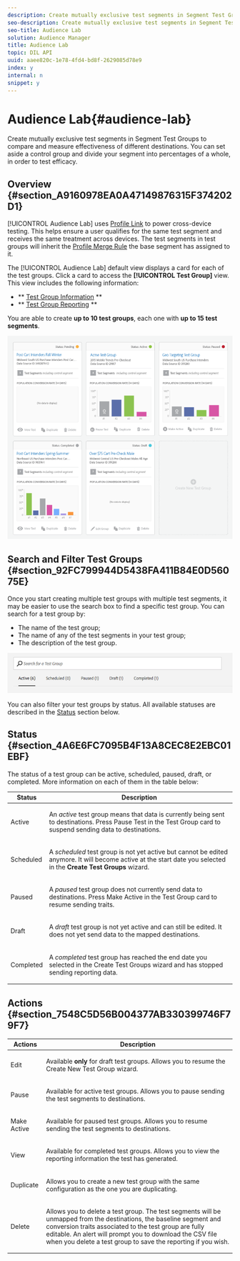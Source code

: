 ```yaml
---
description: Create mutually exclusive test segments in Segment Test Groups to compare and measure effectiveness of different destinations. You can set aside a control group and divide your segment into percentages of a whole, in order to test efficacy.
seo-description: Create mutually exclusive test segments in Segment Test Groups to compare and measure effectiveness of different destinations. You can set aside a control group and divide your segment into percentages of a whole, in order to test efficacy.
seo-title: Audience Lab
solution: Audience Manager
title: Audience Lab
topic: DIL API
uuid: aaee820c-1e78-4fd4-bd8f-2629085d78e9
index: y
internal: n
snippet: y
---
```


# Audience Lab{#audience-lab}

Create mutually exclusive test segments in Segment Test Groups to compare and measure effectiveness of different destinations. You can set aside a control group and divide your segment into percentages of a whole, in order to test efficacy.

## Overview {#section_A9160978EA0A47149876315F374202D1}

[!UICONTROL Audience Lab] uses [Profile Link](../../c-features/profile-merge-rules/merge-rules-overview.md#concept_5FCB08A53C4D4C2B82800BC9FD2B8EC9) to power cross-device testing. This helps ensure a user qualifies for the same test segment and receives the same treatment across devices. The test segments in test groups will inherit the [Profile Merge Rule](../../c-features/profile-merge-rules/merge-rules-dashboard.md#concept_0D5FDF17A17B400598B787099A48F865) the base segment has assigned to it.

The [!UICONTROL Audience Lab] default view displays a card for each of the test groups. Click a card to access the **[!UICONTROL Test Group]** view. This view includes the following information:

* ** [Test Group Information](../../c-features/audience-lab/audience-lab-information-view.md#concept_C8A8844639CE41E9AE9D6886D829B8E0) ** 
* ** [Test Group Reporting](../../c-features/audience-lab/audience-lab-reporting-view.md#concept_C8A089E2B1C54D268C4F6475C4D5C9D6) **

You are able to create **up to 10 test groups**, each one with **up to 15 test segments**.

![](assets/test-groups-view.PNG)

## Search and Filter Test Groups {#section_92FC799944D5438FA411B84E0D56075E}

Once you start creating multiple test groups with multiple test segments, it may be easier to use the search box to find a specific test group. You can search for a test group by:

* The name of the test group; 
* The name of any of the test segments in your test group; 
* The description of the test group.

![](assets/search_and_filter_audience_lab.png)

You can also filter your test groups by status. All available statuses are described in the [Status](../../c-features/audience-lab/audience-lab.md#section_4A6E6FC7095B4F13A8CEC8E2EBC01EBF) section below.

## Status {#section_4A6E6FC7095B4F13A8CEC8E2EBC01EBF}

The status of a test group can be active, scheduled, paused, draft, or completed. More information on each of them in the table below:

<table id="table_7A0388BA02E045AC971C06A22DAC2C63"> 
 <thead> 
  <tr> 
   <th colname="col1" class="entry"> Status </th> 
   <th colname="col2" class="entry"> Description </th> 
  </tr> 
 </thead>
 <tbody> 
  <tr> 
   <td colname="col1"> <p> <span class="uicontrol"> Active </span> </p> </td> 
   <td colname="col2"> <p>An <i>active</i> test group means that data is currently being sent to destinations. Press <span class="uicontrol"> Pause Test </span> in the <span class="uicontrol"> Test Group </span> card to suspend sending data to destinations. </p> </td> 
  </tr> 
  <tr> 
   <td colname="col1"> <p> <span class="uicontrol"> Scheduled </span> </p> </td> 
   <td colname="col2"> <p>A <i>scheduled</i> test group is not yet active but cannot be edited anymore. It will become active at the start date you selected in the <b>Create Test Groups</b> wizard. </p> </td> 
  </tr> 
  <tr> 
   <td colname="col1"> <p> <span class="uicontrol"> Paused </span> </p> </td> 
   <td colname="col2"> <p>A <i>paused</i> test group does not currently send data to destinations. Press <span class="uicontrol"> Make Active </span> in the <span class="uicontrol"> Test Group </span> card to resume sending traits. </p> </td> 
  </tr> 
  <tr> 
   <td colname="col1"> <p> <span class="uicontrol"> Draft </span> </p> </td> 
   <td colname="col2"> <p>A <i>draft</i> test group is not yet active and can still be edited. It does not yet send data to the mapped destinations. </p> </td> 
  </tr> 
  <tr> 
   <td colname="col1"> <p> <span class="uicontrol"> Completed </span> </p> </td> 
   <td colname="col2"> <p>A <i>completed</i> test group has reached the end date you selected in the <span class="uicontrol"> Create Test Groups </span> wizard and has stopped sending reporting data. </p> </td> 
  </tr> 
 </tbody> 
</table>

## Actions {#section_7548C5D56B004377AB330399746F79F7}

<table id="table_481A411E2D2F4FE891595D00E775CF60"> 
 <thead> 
  <tr> 
   <th colname="col1" class="entry"> Actions </th> 
   <th colname="col2" class="entry"> Description </th> 
  </tr> 
 </thead>
 <tbody> 
  <tr> 
   <td colname="col1"> <p> <span class="uicontrol"> Edit </span> </p> </td> 
   <td colname="col2"> <p>Available <b>only</b> for draft test groups. Allows you to resume the <span class="uicontrol"> Create New Test Group </span> wizard. </p> </td> 
  </tr> 
  <tr> 
   <td colname="col1"> <p> <span class="uicontrol"> Pause </span> </p> </td> 
   <td colname="col2"> <p>Available for active test groups. Allows you to pause sending the test segments to destinations. </p> </td> 
  </tr> 
  <tr> 
   <td colname="col1"> <p> <span class="uicontrol"> Make Active </span> </p> </td> 
   <td colname="col2"> <p>Available for paused test groups. Allows you to resume sending the test segments to destinations. </p> </td> 
  </tr> 
  <tr> 
   <td colname="col1"> <p> <span class="uicontrol"> View </span> </p> </td> 
   <td colname="col2"> <p>Available for completed test groups. Allows you to view the reporting information the test has generated. </p> </td> 
  </tr> 
  <tr> 
   <td colname="col1"> <p> <span class="uicontrol"> Duplicate </span> </p> </td> 
   <td colname="col2"> <p>Allows you to create a new test group with the same configuration as the one you are duplicating. </p> </td> 
  </tr> 
  <tr> 
   <td colname="col1"> <p> <span class="uicontrol"> Delete </span> </p> </td> 
   <td colname="col2"> <p>Allows you to delete a test group. The test segments will be unmapped from the destinations, the baseline segment and conversion traits associated to the test group are fully editable. An alert will prompt you to download the CSV file when you delete a test group to save the reporting if you wish. </p> </td> 
  </tr> 
 </tbody> 
</table>

